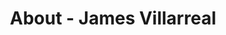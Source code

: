 ---
id: james_villarreal
permalink: "/about/james_villarreal"
full_name: James Villarreal
title: About - James Villarreal
role: Sr. DevSecOps Engineer
image: 
about: James has 22 years of experience as a Senior Linux Engineer. He loves learning new technologies (containerization). Has a passion for troubleshooting and systems engineering. When not working, he is a working musician and enjoys gardening, bicycling, and the outdoors.
github: https://github.com/jimivee
linkedin: https://www.linkedin.com/in/james-villarreal-rhce-rhcva-0a0ab113/
featimg: "/assets/aboutBanner1.jpg"
layout: about/profile
---